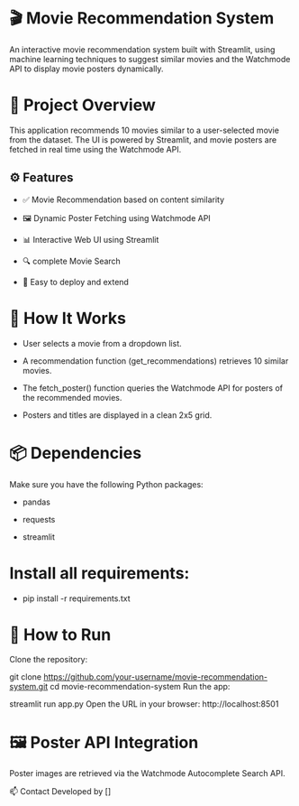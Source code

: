 # 🎬 Movie Recommendation System
An interactive movie recommendation system built with Streamlit, using machine learning techniques to suggest similar movies and the Watchmode API to display movie posters dynamically.

# 📌 Project Overview
This application recommends 10 movies similar to a user-selected movie from the dataset. The UI is powered by Streamlit, and movie posters are fetched in real time using the Watchmode API.

## ⚙️ Features
- ✅ Movie Recommendation based on content similarity

- 🖼️ Dynamic Poster Fetching using Watchmode API

- 📊 Interactive Web UI using Streamlit

- 🔍 complete Movie Search

- 🧠 Easy to deploy and extend

# 🧠 How It Works
- User selects a movie from a dropdown list.

- A recommendation function (get_recommendations) retrieves 10 similar movies.

- The fetch_poster() function queries the Watchmode API for posters of the recommended movies.

- Posters and titles are displayed in a clean 2x5 grid.

# 📦 Dependencies
Make sure you have the following Python packages:

- pandas

- requests

- streamlit



# Install all requirements:
- pip install -r requirements.txt
# 🚀 How to Run
Clone the repository:

git clone https://github.com/your-username/movie-recommendation-system.git
cd movie-recommendation-system
Run the app:

streamlit run app.py
Open the URL in your browser:
http://localhost:8501

# 🖼️ Poster API Integration
Poster images are retrieved via the Watchmode Autocomplete Search API.

📫 Contact
Developed by []
